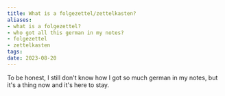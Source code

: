 ```yaml
---
title: What is a folgezettel/zettelkasten?
aliases:
- what is a folgezettel?
- who got all this german in my notes?
- folgezettel
- zettelkasten
tags:
date: 2023-08-20
---
```


To be honest, I still don't know how I got so much german in my notes, but it's a thing now and it's here to stay.